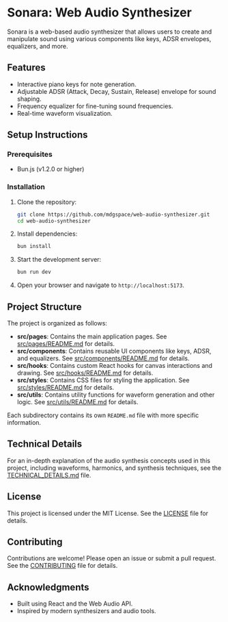 # Sonara: Web Audio Synthesizer

Sonara is a web-based audio synthesizer that allows users to create and manipulate sound using various components like keys, ADSR envelopes, equalizers, and more.

## Features

- Interactive piano keys for note generation.
- Adjustable ADSR (Attack, Decay, Sustain, Release) envelope for sound shaping.
- Frequency equalizer for fine-tuning sound frequencies.
- Real-time waveform visualization.

## Setup Instructions

### Prerequisites

- Bun.js (v1.2.0 or higher)

### Installation

1. Clone the repository:
   ```bash
   git clone https://github.com/mdgspace/web-audio-synthesizer.git
   cd web-audio-synthesizer
   ```

2. Install dependencies:
   ```bash
   bun install
   ```

3. Start the development server:
   ```bash
   bun run dev
   ```

4. Open your browser and navigate to `http://localhost:5173`.


## Project Structure

The project is organized as follows:

- **src/pages**: Contains the main application pages. See [src/pages/README.md](src/pages/README.md) for details.
- **src/components**: Contains reusable UI components like keys, ADSR, and equalizers. See [src/components/README.md](src/components/README.md) for details.
- **src/hooks**: Contains custom React hooks for canvas interactions and drawing. See [src/hooks/README.md](src/hooks/README.md) for details.
- **src/styles**: Contains CSS files for styling the application. See [src/styles/README.md](src/styles/README.md) for details.
- **src/utils**: Contains utility functions for waveform generation and other logic. See [src/utils/README.md](src/utils/README.md) for details.

Each subdirectory contains its own `README.md` file with more specific information.

## Technical Details

For an in-depth explanation of the audio synthesis concepts used in this project, including waveforms, harmonics, and synthesis techniques, see the [TECHNICAL_DETAILS.md](TECHNICAL_DETAILS.md) file.

## License

This project is licensed under the MIT License. See the [LICENSE](LICENSE) file for details.

## Contributing

Contributions are welcome! Please open an issue or submit a pull request. See the [CONTRIBUTING](CONTRIBUTING.md) file for details.

## Acknowledgments

- Built using React and the Web Audio API.
- Inspired by modern synthesizers and audio tools.
